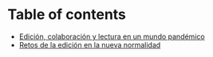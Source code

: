 # Table of contents

* [Edición, colaboración y lectura en un mundo pandémico](README.md)
* [Retos de la edición en la nueva normalidad](retos-de-la-edicion-en-la-nueva-normalidad.md)

